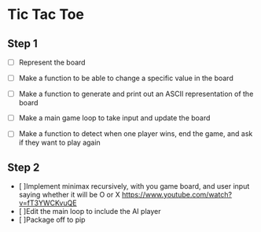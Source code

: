 # Tic Tac Toe
## Step 1
- [ ] Represent the board 
- [ ] Make a function to be able to change a specific value in the board
- [ ] Make a function to generate and print out an ASCII representation of the board
- [ ] Make a main game loop to take input and update the board
- [ ] Make a function to detect when one player wins, end the game, and ask if they want to play again

	
## Step 2
- [ ]Implement minimax recursively, with you game board, and user input saying whether it will be O or X https://www.youtube.com/watch?v=fT3YWCKvuQE
- [ ]Edit the main loop to include the AI player
- [ ]Package off to pip 


